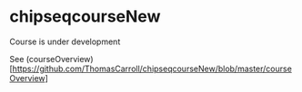 # chipseqcourseNew
Course is under development 

See (courseOverview)[https://github.com/ThomasCarroll/chipseqcourseNew/blob/master/courseOverview]
